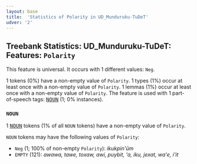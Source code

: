 ```yaml
---
layout: base
title:  'Statistics of Polarity in UD_Munduruku-TuDeT'
udver: '2'
---
```


## Treebank Statistics: UD_Munduruku-TuDeT: Features: `Polarity`

This feature is universal.
It occurs with 1 different values: `Neg`.

1 tokens (0%) have a non-empty value of `Polarity`.
1 types (1%) occur at least once with a non-empty value of `Polarity`.
1 lemmas (1%) occur at least once with a non-empty value of `Polarity`.
The feature is used with 1 part-of-speech tags: <tt><a href="myu_tudet-pos-NOUN.html">NOUN</a></tt> (1; 0% instances).

### `NOUN`

1 <tt><a href="myu_tudet-pos-NOUN.html">NOUN</a></tt> tokens (1% of all `NOUN` tokens) have a non-empty value of `Polarity`.

`NOUN` tokens may have the following values of `Polarity`:

* `Neg` (1; 100% of non-empty `Polarity`): <em>ikukpin'ũm</em>
* `EMPTY` (121): <em>awawa, tawe, toxaw, awi, puybit, 'a, iku, jexat, wa'e, i'it</em>

